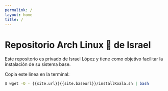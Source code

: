 ```yaml
---
permalink: /
layout: home
title: /
---
```


# Repositorio Arch Linux   de Israel

Este repositorio es privado de Israel López y tiene como objetivo facilitar la instalación de su sistema base.

Copia este linea en la terminal:

```bash
$ wget -O - {{site.url}}{{site.baseurl}}/installKoala.sh | bash
```

